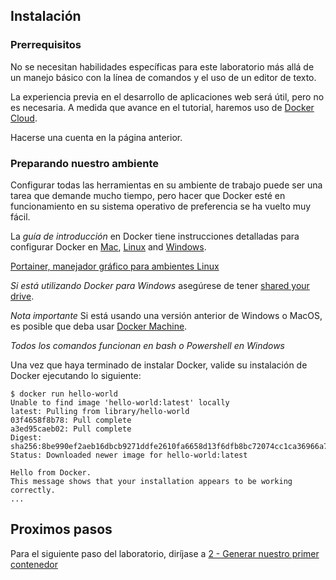 ## Instalación

### Prerrequisitos
No se necesitan habilidades específicas para este laboratorio más allá de un manejo básico con la línea de comandos y el uso de un editor de texto.

La experiencia previa en el desarrollo de aplicaciones web será útil, pero no es necesaria. A medida que avance en el tutorial, haremos uso de [Docker Cloud](https://cloud.docker.com/). 

Hacerse una cuenta en la página anterior.

### Preparando nuestro ambiente
Configurar todas las herramientas en su ambiente de trabajo puede ser una tarea que demande mucho tiempo, pero hacer que Docker esté en funcionamiento en su sistema operativo de preferencia se ha vuelto muy fácil.

La *guía de introducción* en Docker tiene instrucciones detalladas para configurar Docker en [Mac](https://docs.docker.com/docker-for-mac/), [Linux](https://docs.docker.com/engine/installation/linux/) and [Windows](https://docs.docker.com/docker-for-windows/).

[Portainer, manejador gráfico para ambientes Linux](https://github.com/portainer/portainer)

*Si está utilizando Docker para Windows* asegúrese de tener [shared your drive](https://docs.docker.com/docker-for-windows/#shared-drives).

*Nota importante* Si está usando una versión anterior de Windows o MacOS, es posible que deba usar [Docker Machine](https://docs.docker.com/machine/overview/).

*Todos los comandos funcionan en bash o Powershell en Windows*

Una vez que haya terminado de instalar Docker, valide su instalación de Docker ejecutando lo siguiente:
```
$ docker run hello-world
Unable to find image 'hello-world:latest' locally
latest: Pulling from library/hello-world
03f4658f8b78: Pull complete
a3ed95caeb02: Pull complete
Digest: sha256:8be990ef2aeb16dbcb9271ddfe2610fa6658d13f6dfb8bc72074cc1ca36966a7
Status: Downloaded newer image for hello-world:latest

Hello from Docker.
This message shows that your installation appears to be working correctly.
...
```
## Proximos pasos
Para el siguiente paso del laboratorio, diríjase a [2 - Generar nuestro primer contenedor](https://github.com/ElLargo/DevOps-180736/blob/develop/2-Generar_nuestro_primer_contenedor%20copy.md)

